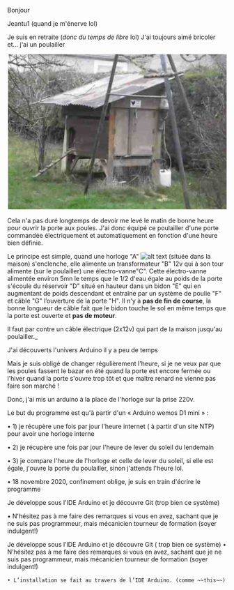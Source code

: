 Bonjour

Jeantu1 (quand je m'énerve lol)

Je suis en retraite (_donc du temps de libre_ lol) J'ai toujours aimé bricoler et... j'ai un poulailler

![alt text](https://github.com/jeantu1/porte-des-poules/blob/main/IMGP1252original.JPG.jpg)

Cela n'a pas duré longtemps de devoir me levé le matin de bonne heure pour ouvrir la porte aux poules. J'ai donc équipé ce poulailler d'une porte commandée électriquement et automatiquement en fonction d'une heure bien définie.

Le principe est simple, quand une horloge "A" ![alt text](/home/jmt/Telechargements/horloge.jpg) (située dans la maison) s'enclenche, elle alimente un transformateur "B" 12v qui à son tour alimente (sur le poulailler) une électro-vanne"C". Cette électro-vanne alimentée environ 5mn le temps que le 1/2 d'eau égale au poids de la porte s'écoule  du réservoir "D" situé en hauteur dans un bidon "E" qui en augmentant de poids descendant et entraîne par un système de poulie "F" et câble "G" l’ouverture de la porte "H". Il n'y à __pas de fin de course__, la bonne longueur de câble fait que le bidon touche le sol en même temps que la porte est ouverte et __pas de moteur__.

Il faut par contre un câble électrique (2x12v) qui part de la maison jusqu'au poulailler._




J'ai découverts l'univers Arduino il y a peu de temps

Mais je suis obligé de changer régulièrement l'heure, si je ne veux par que les poules fassent le bazar en été quand la porte est encore fermée ou l'hiver quand la porte s'ouvre trop tôt et que maître renard ne vienne pas faire son marché !

Donc, j'ai mis un arduino à la place de l'horloge sur la prise 220v.

Le but du programme est qu'à partir d'un « Arduino wemos D1 mini » :

• 1) je récupère une fois par jour l'heure internet ( à partir d'un site NTP) pour avoir une horloge interne

• 2) je récupère une fois par jour l'heure de lever du soleil du lendemain

• 3) je compare l'heure de l'horloge et celle de lever du soleil, si elle est égale, j'ouvre la porte du poulailler, sinon j'attends l'heure lol.

• 18 novembre 2020, confinement oblige, je suis en train d'écrire le programme

Je développe sous l'IDE Arduino et je découvre Git (trop bien ce système)

• N'hésitez pas à me faire des remarques si vous en avez, sachant que je ne suis pas programmeur, mais mécanicien tourneur de formation (soyer indulgent!)






Je développe sous l’IDE Arduino et je découvre Git ( trop bien ce système)
    • N’hésitez pas à me faire des remarques si vous en avez, sachant que je ne suis pas programmeur, mais mécanicien tourneur de formation (soyer indulgent!)

    • L’installation se fait au travers de l’IDE Arduino. (comme ~~this~~)
